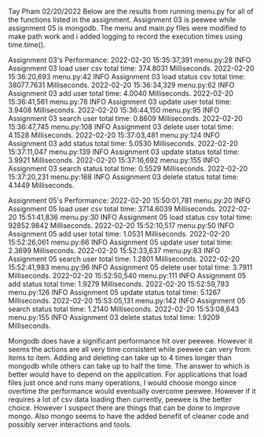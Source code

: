 Tay Pham 02/20/2022
Below are the results from running menu.py for all of the functions listed in the assignment.
Assignment 03 is peewee while assignment 05 is mongodb.
The menu and main.py files were modified to make path work and i added logging to record the execution times using time.time().

Assignment 03's Performance:
2022-02-20 15:35:37,391 menu.py:28  INFO Assignment 03 load user csv total time: 374.8031 Milliseconds.
2022-02-20 15:36:20,693 menu.py:42  INFO Assignment 03 load status csv total time: 38077.7631 Milliseconds.
2022-02-20 15:36:34,329 menu.py:62  INFO Assignment 03 add user total time: 4.0040 Milliseconds.
2022-02-20 15:36:41,561 menu.py:78  INFO Assignment 03 update user total time: 3.9408 Milliseconds.
2022-02-20 15:36:44,150 menu.py:95  INFO Assignment 03 search user total time: 0.8609 Milliseconds.
2022-02-20 15:36:47,745 menu.py:108 INFO Assignment 03 delete user total time: 4.1528 Milliseconds.
2022-02-20 15:37:03,481 menu.py:124 INFO Assignment 03 add status total time: 5.0530 Milliseconds.
2022-02-20 15:37:11,047 menu.py:139 INFO Assignment 03 update status total time: 3.9921 Milliseconds.
2022-02-20 15:37:16,692 menu.py:155 INFO Assignment 03 search status total time: 0.5529 Milliseconds.
2022-02-20 15:37:20,231 menu.py:168 INFO Assignment 03 delete status total time: 4.1449 Milliseconds.

Assignment 05's Performance:
2022-02-20 15:50:01,781 menu.py:20  INFO Assignment 05 load user csv total time: 3714.6039 Milliseconds.
2022-02-20 15:51:41,836 menu.py:30  INFO Assignment 05 load status csv total time: 92852.9842 Milliseconds.
2022-02-20 15:52:10,517 menu.py:50  INFO Assignment 05 add user total time: 1.0531 Milliseconds.
2022-02-20 15:52:26,061 menu.py:66  INFO Assignment 05 update user total time: 2.3699 Milliseconds.
2022-02-20 15:52:33,637 menu.py:83  INFO Assignment 05 search user total time: 1.2801 Milliseconds.
2022-02-20 15:52:41,983 menu.py:96  INFO Assignment 05 delete user total time: 3.7911 Milliseconds.
2022-02-20 15:52:50,540 menu.py:111 INFO Assignment 05 add status total time: 1.9279 Milliseconds.
2022-02-20 15:52:59,783 menu.py:126 INFO Assignment 05 update status total time: 5.1267 Milliseconds.
2022-02-20 15:53:05,131 menu.py:142 INFO Assignment 05 search status total time: 1.2140 Milliseconds.
2022-02-20 15:53:08,643 menu.py:155 INFO Assignment 03 delete status total time: 1.9209 Milliseconds.

Mongodb does have a significant performance hit over peewee. However it seems the actions are all very time consistent while peewee can very from items to item. Adding and deleting can take up to 4 times longer than mongodb while others can take up to half the time. The answer to which is better would have to depend on the application. For applications that load files just once and runs many operations, I would choose mongo since overtime the performance would eventually overcome peewee. However if it requires a lot of csv data loading then currently, peewee is the better choice. However I suspect there are things that can be done to improve mongo. Also mongo seems to have the added benefit of cleaner code and possibly server interactions and tools.